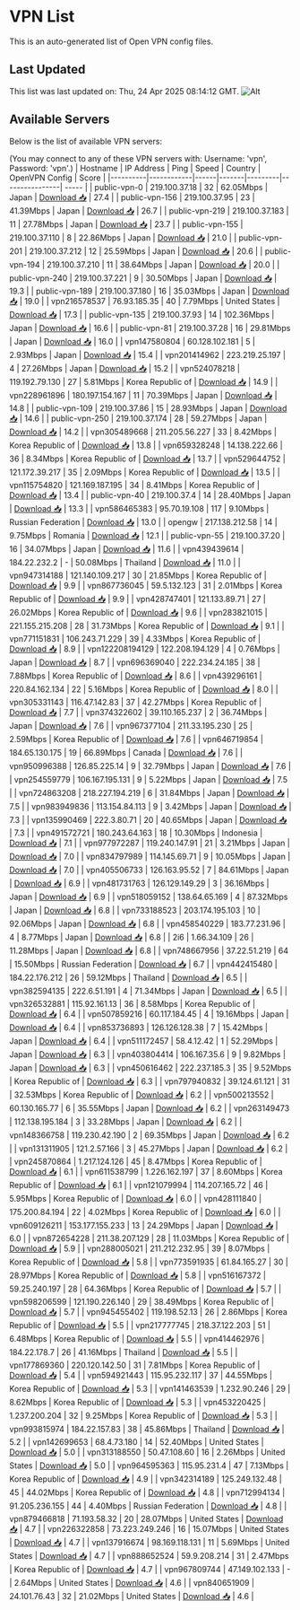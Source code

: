 # VPN List

This is an auto-generated list of Open VPN config files.

## Last Updated

This list was last updated on: Thu, 24 Apr 2025 08:14:12 GMT.
![Alt](https://repobeats.axiom.co/api/embed/186b98318ef1479477931607c1ad7d823f12451f.svg "Repobeats analytics image")

## Available Servers

Below is the list of available VPN servers:

(You may connect to any of these VPN servers with: Username: 'vpn', Password: 'vpn'.)
| Hostname | IP Address | Ping | Speed | Country | OpenVPN Config | Score |
|----------|------------|------|-------|---------|----------------| ----- |
| public-vpn-0 | 219.100.37.18 | 32 | 62.05Mbps | Japan | [Download 📥](./configs/server_0_JP.ovpn) | 27.4 |
| public-vpn-156 | 219.100.37.95 | 23 | 41.39Mbps | Japan | [Download 📥](./configs/server_1_JP.ovpn) | 26.7 |
| public-vpn-219 | 219.100.37.183 | 11 | 27.78Mbps | Japan | [Download 📥](./configs/server_2_JP.ovpn) | 23.7 |
| public-vpn-155 | 219.100.37.110 | 8 | 22.86Mbps | Japan | [Download 📥](./configs/server_3_JP.ovpn) | 21.0 |
| public-vpn-201 | 219.100.37.212 | 12 | 25.59Mbps | Japan | [Download 📥](./configs/server_4_JP.ovpn) | 20.6 |
| public-vpn-194 | 219.100.37.210 | 11 | 38.64Mbps | Japan | [Download 📥](./configs/server_5_JP.ovpn) | 20.0 |
| public-vpn-240 | 219.100.37.221 | 9 | 30.50Mbps | Japan | [Download 📥](./configs/server_6_JP.ovpn) | 19.3 |
| public-vpn-189 | 219.100.37.180 | 16 | 35.03Mbps | Japan | [Download 📥](./configs/server_7_JP.ovpn) | 19.0 |
| vpn216578537 | 76.93.185.35 | 40 | 7.79Mbps | United States | [Download 📥](./configs/server_8_US.ovpn) | 17.3 |
| public-vpn-135 | 219.100.37.93 | 14 | 102.36Mbps | Japan | [Download 📥](./configs/server_9_JP.ovpn) | 16.6 |
| public-vpn-81 | 219.100.37.28 | 16 | 29.81Mbps | Japan | [Download 📥](./configs/server_10_JP.ovpn) | 16.0 |
| vpn147580804 | 60.128.102.181 | 5 | 2.93Mbps | Japan | [Download 📥](./configs/server_11_JP.ovpn) | 15.4 |
| vpn201414962 | 223.219.25.197 | 4 | 27.26Mbps | Japan | [Download 📥](./configs/server_12_JP.ovpn) | 15.2 |
| vpn524078218 | 119.192.79.130 | 27 | 5.81Mbps | Korea Republic of | [Download 📥](./configs/server_13_KR.ovpn) | 14.9 |
| vpn228961896 | 180.197.154.167 | 11 | 70.39Mbps | Japan | [Download 📥](./configs/server_14_JP.ovpn) | 14.8 |
| public-vpn-109 | 219.100.37.86 | 15 | 28.93Mbps | Japan | [Download 📥](./configs/server_15_JP.ovpn) | 14.6 |
| public-vpn-250 | 219.100.37.174 | 28 | 59.27Mbps | Japan | [Download 📥](./configs/server_16_JP.ovpn) | 14.2 |
| vpn305489668 | 211.205.56.227 | 33 | 8.42Mbps | Korea Republic of | [Download 📥](./configs/server_17_KR.ovpn) | 13.8 |
| vpn659328248 | 14.138.222.66 | 36 | 8.34Mbps | Korea Republic of | [Download 📥](./configs/server_18_KR.ovpn) | 13.7 |
| vpn529644752 | 121.172.39.217 | 35 | 2.09Mbps | Korea Republic of | [Download 📥](./configs/server_19_KR.ovpn) | 13.5 |
| vpn115754820 | 121.169.187.195 | 34 | 8.41Mbps | Korea Republic of | [Download 📥](./configs/server_20_KR.ovpn) | 13.4 |
| public-vpn-40 | 219.100.37.4 | 14 | 28.40Mbps | Japan | [Download 📥](./configs/server_21_JP.ovpn) | 13.3 |
| vpn586465383 | 95.70.19.108 | 117 | 9.10Mbps | Russian Federation | [Download 📥](./configs/server_22_RU.ovpn) | 13.0 |
| opengw | 217.138.212.58 | 14 | 9.75Mbps | Romania | [Download 📥](./configs/server_23_RO.ovpn) | 12.1 |
| public-vpn-55 | 219.100.37.20 | 16 | 34.07Mbps | Japan | [Download 📥](./configs/server_24_JP.ovpn) | 11.6 |
| vpn439439614 | 184.22.232.2 | - | 50.08Mbps | Thailand | [Download 📥](./configs/server_25_TH.ovpn) | 11.0 |
| vpn947314188 | 121.140.109.217 | 30 | 21.85Mbps | Korea Republic of | [Download 📥](./configs/server_26_KR.ovpn) | 9.9 |
| vpn867736045 | 59.5.132.123 | 31 | 2.01Mbps | Korea Republic of | [Download 📥](./configs/server_27_KR.ovpn) | 9.9 |
| vpn428747401 | 121.133.89.71 | 27 | 26.02Mbps | Korea Republic of | [Download 📥](./configs/server_28_KR.ovpn) | 9.6 |
| vpn283821015 | 221.155.215.208 | 28 | 31.73Mbps | Korea Republic of | [Download 📥](./configs/server_29_KR.ovpn) | 9.1 |
| vpn771151831 | 106.243.71.229 | 39 | 4.33Mbps | Korea Republic of | [Download 📥](./configs/server_30_KR.ovpn) | 8.9 |
| vpn122208194129 | 122.208.194.129 | 4 | 0.76Mbps | Japan | [Download 📥](./configs/server_31_JP.ovpn) | 8.7 |
| vpn696369040 | 222.234.24.185 | 38 | 7.88Mbps | Korea Republic of | [Download 📥](./configs/server_32_KR.ovpn) | 8.6 |
| vpn439296161 | 220.84.162.134 | 22 | 5.16Mbps | Korea Republic of | [Download 📥](./configs/server_33_KR.ovpn) | 8.0 |
| vpn305331143 | 116.47.142.83 | 37 | 42.27Mbps | Korea Republic of | [Download 📥](./configs/server_34_KR.ovpn) | 7.7 |
| vpn374322602 | 39.110.165.237 | 2 | 36.74Mbps | Japan | [Download 📥](./configs/server_35_JP.ovpn) | 7.6 |
| vpn967377104 | 211.33.195.230 | 25 | 2.59Mbps | Korea Republic of | [Download 📥](./configs/server_36_KR.ovpn) | 7.6 |
| vpn646719854 | 184.65.130.175 | 19 | 66.89Mbps | Canada | [Download 📥](./configs/server_37_CA.ovpn) | 7.6 |
| vpn950996388 | 126.85.225.14 | 9 | 32.79Mbps | Japan | [Download 📥](./configs/server_38_JP.ovpn) | 7.6 |
| vpn254559779 | 106.167.195.131 | 9 | 5.22Mbps | Japan | [Download 📥](./configs/server_39_JP.ovpn) | 7.5 |
| vpn724863208 | 218.227.194.219 | 6 | 31.84Mbps | Japan | [Download 📥](./configs/server_40_JP.ovpn) | 7.5 |
| vpn983949836 | 113.154.84.113 | 9 | 3.42Mbps | Japan | [Download 📥](./configs/server_41_JP.ovpn) | 7.3 |
| vpn135990469 | 222.3.80.71 | 20 | 40.65Mbps | Japan | [Download 📥](./configs/server_42_JP.ovpn) | 7.3 |
| vpn491572721 | 180.243.64.163 | 18 | 10.30Mbps | Indonesia | [Download 📥](./configs/server_43_ID.ovpn) | 7.1 |
| vpn977972287 | 119.240.147.91 | 21 | 3.21Mbps | Japan | [Download 📥](./configs/server_44_JP.ovpn) | 7.0 |
| vpn834797989 | 114.145.69.71 | 9 | 10.05Mbps | Japan | [Download 📥](./configs/server_45_JP.ovpn) | 7.0 |
| vpn405506733 | 126.163.95.52 | 7 | 84.61Mbps | Japan | [Download 📥](./configs/server_46_JP.ovpn) | 6.9 |
| vpn481731763 | 126.129.149.29 | 3 | 36.16Mbps | Japan | [Download 📥](./configs/server_47_JP.ovpn) | 6.9 |
| vpn518059152 | 138.64.65.169 | 4 | 87.32Mbps | Japan | [Download 📥](./configs/server_48_JP.ovpn) | 6.8 |
| vpn733188523 | 203.174.195.103 | 10 | 92.06Mbps | Japan | [Download 📥](./configs/server_49_JP.ovpn) | 6.8 |
| vpn458540229 | 183.77.231.96 | 4 | 8.77Mbps | Japan | [Download 📥](./configs/server_50_JP.ovpn) | 6.8 |
| 2i6 | 1.66.34.109 | 26 | 11.28Mbps | Japan | [Download 📥](./configs/server_51_JP.ovpn) | 6.8 |
| vpn748667956 | 37.22.51.219 | 64 | 15.50Mbps | Russian Federation | [Download 📥](./configs/server_52_RU.ovpn) | 6.7 |
| vpn442415480 | 184.22.176.212 | 26 | 59.12Mbps | Thailand | [Download 📥](./configs/server_53_TH.ovpn) | 6.5 |
| vpn382594135 | 222.6.51.191 | 4 | 71.34Mbps | Japan | [Download 📥](./configs/server_54_JP.ovpn) | 6.5 |
| vpn326532881 | 115.92.161.13 | 36 | 8.58Mbps | Korea Republic of | [Download 📥](./configs/server_55_KR.ovpn) | 6.4 |
| vpn507859216 | 60.117.184.45 | 4 | 19.16Mbps | Japan | [Download 📥](./configs/server_56_JP.ovpn) | 6.4 |
| vpn853736893 | 126.126.128.38 | 7 | 15.42Mbps | Japan | [Download 📥](./configs/server_57_JP.ovpn) | 6.4 |
| vpn511172457 | 58.4.12.42 | 1 | 52.29Mbps | Japan | [Download 📥](./configs/server_58_JP.ovpn) | 6.3 |
| vpn403804414 | 106.167.35.6 | 9 | 9.82Mbps | Japan | [Download 📥](./configs/server_59_JP.ovpn) | 6.3 |
| vpn450616462 | 222.237.185.3 | 35 | 9.52Mbps | Korea Republic of | [Download 📥](./configs/server_60_KR.ovpn) | 6.3 |
| vpn797940832 | 39.124.61.121 | 31 | 32.53Mbps | Korea Republic of | [Download 📥](./configs/server_61_KR.ovpn) | 6.2 |
| vpn500213552 | 60.130.165.77 | 6 | 35.55Mbps | Japan | [Download 📥](./configs/server_62_JP.ovpn) | 6.2 |
| vpn263149473 | 112.138.195.184 | 3 | 33.28Mbps | Japan | [Download 📥](./configs/server_63_JP.ovpn) | 6.2 |
| vpn148366758 | 119.230.42.190 | 2 | 69.35Mbps | Japan | [Download 📥](./configs/server_64_JP.ovpn) | 6.2 |
| vpn131311905 | 121.2.57.166 | 3 | 45.27Mbps | Japan | [Download 📥](./configs/server_65_JP.ovpn) | 6.2 |
| vpn245870864 | 1.217.124.126 | 45 | 8.47Mbps | Korea Republic of | [Download 📥](./configs/server_66_KR.ovpn) | 6.1 |
| vpn611538799 | 1.226.162.197 | 37 | 8.60Mbps | Korea Republic of | [Download 📥](./configs/server_67_KR.ovpn) | 6.1 |
| vpn121079994 | 114.207.165.72 | 46 | 5.95Mbps | Korea Republic of | [Download 📥](./configs/server_68_KR.ovpn) | 6.0 |
| vpn428111840 | 175.200.84.194 | 22 | 4.02Mbps | Korea Republic of | [Download 📥](./configs/server_69_KR.ovpn) | 6.0 |
| vpn609126211 | 153.177.155.233 | 13 | 24.29Mbps | Japan | [Download 📥](./configs/server_70_JP.ovpn) | 6.0 |
| vpn872654228 | 211.38.207.129 | 28 | 11.03Mbps | Korea Republic of | [Download 📥](./configs/server_71_KR.ovpn) | 5.9 |
| vpn288005021 | 211.212.232.95 | 39 | 8.07Mbps | Korea Republic of | [Download 📥](./configs/server_72_KR.ovpn) | 5.8 |
| vpn773591935 | 61.84.165.27 | 30 | 28.97Mbps | Korea Republic of | [Download 📥](./configs/server_73_KR.ovpn) | 5.8 |
| vpn516167372 | 59.25.240.197 | 28 | 64.36Mbps | Korea Republic of | [Download 📥](./configs/server_74_KR.ovpn) | 5.7 |
| vpn598206599 | 121.190.226.140 | 29 | 38.49Mbps | Korea Republic of | [Download 📥](./configs/server_75_KR.ovpn) | 5.7 |
| vpn945455402 | 119.198.52.13 | 26 | 2.86Mbps | Korea Republic of | [Download 📥](./configs/server_76_KR.ovpn) | 5.5 |
| vpn217777745 | 218.37.122.203 | 51 | 6.48Mbps | Korea Republic of | [Download 📥](./configs/server_77_KR.ovpn) | 5.5 |
| vpn414462976 | 184.22.178.7 | 26 | 41.16Mbps | Thailand | [Download 📥](./configs/server_78_TH.ovpn) | 5.5 |
| vpn177869360 | 220.120.142.50 | 31 | 7.81Mbps | Korea Republic of | [Download 📥](./configs/server_79_KR.ovpn) | 5.4 |
| vpn594921443 | 115.95.232.117 | 37 | 44.55Mbps | Korea Republic of | [Download 📥](./configs/server_80_KR.ovpn) | 5.3 |
| vpn141463539 | 1.232.90.246 | 29 | 8.62Mbps | Korea Republic of | [Download 📥](./configs/server_81_KR.ovpn) | 5.3 |
| vpn453220425 | 1.237.200.204 | 32 | 9.25Mbps | Korea Republic of | [Download 📥](./configs/server_82_KR.ovpn) | 5.3 |
| vpn993815974 | 184.22.157.83 | 38 | 45.86Mbps | Thailand | [Download 📥](./configs/server_83_TH.ovpn) | 5.2 |
| vpn142699653 | 68.4.73.180 | 14 | 52.40Mbps | United States | [Download 📥](./configs/server_84_US.ovpn) | 5.0 |
| vpn313188550 | 50.47.108.60 | 16 | 2.26Mbps | United States | [Download 📥](./configs/server_85_US.ovpn) | 5.0 |
| vpn964595363 | 115.95.231.4 | 47 | 7.13Mbps | Korea Republic of | [Download 📥](./configs/server_86_KR.ovpn) | 4.9 |
| vpn342314189 | 125.249.132.48 | 45 | 44.02Mbps | Korea Republic of | [Download 📥](./configs/server_87_KR.ovpn) | 4.8 |
| vpn712994134 | 91.205.236.155 | 44 | 4.40Mbps | Russian Federation | [Download 📥](./configs/server_88_RU.ovpn) | 4.8 |
| vpn879466818 | 71.193.58.32 | 20 | 28.07Mbps | United States | [Download 📥](./configs/server_89_US.ovpn) | 4.7 |
| vpn226322858 | 73.223.249.246 | 16 | 15.07Mbps | United States | [Download 📥](./configs/server_90_US.ovpn) | 4.7 |
| vpn137916674 | 98.169.118.131 | 11 | 5.69Mbps | United States | [Download 📥](./configs/server_91_US.ovpn) | 4.7 |
| vpn888652524 | 59.9.208.214 | 31 | 2.47Mbps | Korea Republic of | [Download 📥](./configs/server_92_KR.ovpn) | 4.7 |
| vpn967809744 | 47.149.102.133 | - | 2.64Mbps | United States | [Download 📥](./configs/server_93_US.ovpn) | 4.6 |
| vpn840651909 | 24.101.76.43 | 32 | 21.02Mbps | United States | [Download 📥](./configs/server_94_US.ovpn) | 4.6 |
